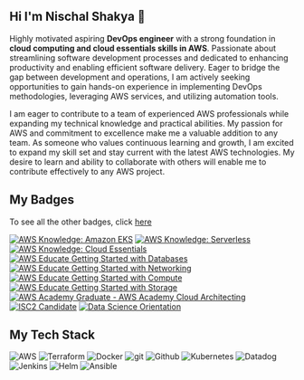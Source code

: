 ## Hi I'm Nischal Shakya 👋

Highly motivated aspiring **DevOps engineer** with a strong foundation in **cloud computing and cloud essentials skills in AWS**. Passionate about streamlining software development processes and dedicated to enhancing productivity and enabling efficient software delivery. Eager to bridge the gap between development and operations, I am actively seeking opportunities to gain hands-on experience in implementing DevOps methodologies, leveraging AWS services, and utilizing automation tools.

I am eager to contribute to a team of experienced AWS professionals while expanding my technical knowledge and practical abilities. My passion for AWS and commitment to excellence make me a valuable addition to any team. As someone who values continuous learning and growth, I am excited to expand my skill set and stay current with the latest AWS technologies. My desire to learn and ability to collaborate with others will enable me to contribute effectively to any AWS project.

## My Badges

To see all the other badges, click [here](https://www.credly.com/users/nischal-shakya/badges)

<!--START_SECTION:badges-->
[![AWS Knowledge: Amazon EKS](https://images.credly.com/size/130x130/images/9bcbde6d-1754-4617-9337-124f7b10a6c2/image.png)](http://www.credly.com/badges/af3fd970-eb55-4c41-96ea-5c33b4a1d537 "AWS Knowledge: Amazon EKS")
[![AWS Knowledge: Serverless](https://images.credly.com/size/130x130/images/e07c6cc4-b737-4d7e-8ce8-66b6b7a60367/image.png)](http://www.credly.com/badges/03a78f96-84d0-4fa8-9687-3f9d2e5d02ea "AWS Knowledge: Serverless")
[![AWS Knowledge: Cloud Essentials](https://images.credly.com/size/130x130/images/ec621e2a-c8f0-4459-806c-ae11829d372a/image.png)](http://www.credly.com/badges/7cdacbd2-b15b-4f2e-9afb-646d235e2839 "AWS Knowledge: Cloud Essentials")
[![AWS Educate Getting Started with Databases](https://images.credly.com/size/130x130/images/6f135924-7645-4bd2-ab68-3bc0b49c7e27/image.png)](http://www.credly.com/badges/34ccca93-5c2e-44bf-ae38-248b9a818568 "AWS Educate Getting Started with Databases")
[![AWS Educate Getting Started with Networking](https://images.credly.com/size/130x130/images/979e42e2-1d32-4d21-97ea-53d991ea50fb/image.png)](http://www.credly.com/badges/6b92138d-88f6-43b5-98e4-030564e2896d "AWS Educate Getting Started with Networking")
[![AWS Educate Getting Started with Compute](https://images.credly.com/size/130x130/images/9358115e-ead7-47c2-91e2-165b6a650a1b/image.png)](http://www.credly.com/badges/47f14b05-0233-470e-9a9c-4eb886b020ac "AWS Educate Getting Started with Compute")
[![AWS Educate Getting Started with Storage](https://images.credly.com/size/130x130/images/5bf37709-4b69-4cdc-9edc-af7b3370d427/image.png)](http://www.credly.com/badges/a00aab85-1700-4ebf-b9b5-3e5f5686101f "AWS Educate Getting Started with Storage")
[![AWS Academy Graduate - AWS Academy Cloud Architecting](https://images.credly.com/size/130x130/images/2f7b0627-48a0-4894-8d46-3245bdfe0463/image.png)](http://www.credly.com/badges/d493ff24-20e8-47dd-b981-0e7c2b872017 "AWS Academy Graduate - AWS Academy Cloud Architecting")
[![ISC2 Candidate](https://images.credly.com/size/130x130/images/9180921d-4a13-429e-9357-6f9706a554f0/image.png)](http://www.credly.com/badges/2ac54d64-1850-4aab-8187-220b9384e215 "ISC2 Candidate")
[![Data Science Orientation](https://images.credly.com/size/130x130/images/5fc2d535-e716-46c4-881a-f4822b8da0e5/Cognitive_Class_-_What_is_Data_Science.png)](http://www.credly.com/badges/ce261b8b-c88c-45fc-8618-0e5d5dc2bb1f "Data Science Orientation")
<!--END_SECTION:badges-->

## My Tech Stack

![AWS](https://img.shields.io/badge/AWS-%23FF9900.svg?style=for-the-badge&logo=amazon-aws&logoColor=white)
![Terraform](https://img.shields.io/badge/terraform-%235835CC.svg?style=for-the-badge&logo=terraform&logoColor=white)
![Docker](https://img.shields.io/badge/docker-%230db7ed.svg?style=for-the-badge&logo=docker&logoColor=white)
![git](https://img.shields.io/badge/-Git-F05032?style=for-the-badge&logo=git&logoColor=white)
![Github](https://img.shields.io/badge/github-%23121011.svg?style=for-the-badge&logo=github&logoColor=white)
![Kubernetes](https://img.shields.io/badge/kubernetes-%23326ce5.svg?style=for-the-badge&logo=kubernetes&logoColor=white)
![Datadog](https://img.shields.io/badge/datadog-%23632CA6.svg?style=for-the-badge&logo=datadog&logoColor=white)
![Jenkins](https://img.shields.io/badge/jenkins-%232C5263.svg?style=for-the-badge&logo=jenkins&logoColor=white)
![Helm](https://img.shields.io/badge/Helm-0F1689?style=for-the-badge&logo=Helm&labelColor=0F1689)
![Ansible](https://img.shields.io/badge/ansible-%231A1918.svg?style=for-the-badge&logo=ansible&logoColor=white)
